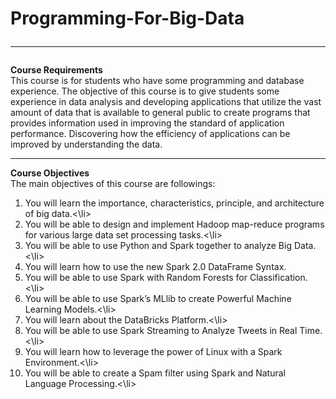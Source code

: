# Programming-For-Big-Data<hr>
<b>Course Requirements</b><br>
This course is for students who have some programming and database experience. The objective of this course is to give students some experience in data analysis and developing applications that utilize the vast amount of data that is available to general public to create programs that provides information used in improving the standard of application performance. Discovering how the efficiency of applications can be improved by understanding the data.<br>
<hr>
<b>Course Objectives	</b><br>
The main objectives of this course are followings:
<ol>
  <li> You will learn the importance, characteristics, principle, and architecture of big data.<\li>
  <li> You will be able to design and implement Hadoop map-reduce programs for various large data set processing tasks.<\li>
  <li> You will be able to use Python and Spark together to analyze Big Data. <\li>
  <li> You will learn how to use the new Spark 2.0 DataFrame Syntax. 
  <li> You will be able to use Spark with Random Forests for Classification.<\li> 
  <li> You will be able to use Spark’s MLlib to create Powerful Machine Learning Models.<\li> 
  <li> You will learn about the DataBricks Platform.<\li> 
  <li> You will be able to use Spark Streaming to Analyze Tweets in Real Time.<\li> 
  <li> You will learn how to leverage the power of Linux with a Spark Environment.<\li> 
  <li> You will be able to create a Spam filter using Spark and Natural Language Processing.<\li>
 </ol>
